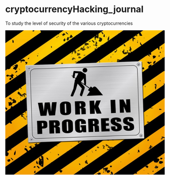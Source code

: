 # cryptocurrencyHacking_journal
To study the level of security of the various cryptocurrencies


![](https://raw.githubusercontent.com/H3xFiles/gitMaterial/master/proxy.duckduckgo.com.jpg)
